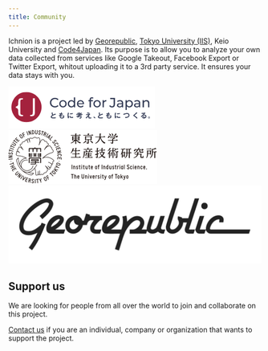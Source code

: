 ```yaml
---
title: Community
---
```


Ichnion is a project led by [Georepublic](https://georepublic.info/), [Tokyo University (IIS)](https://shiba.iis.u-tokyo.ac.jp/), Keio University and [Code4Japan](https://www.code4japan.org/). Its purpose is to allow you to analyze your own data collected from services like Google Takeout, Facebook Export or Twitter Export, whitout uploading it to a 3rd party service. It ensures your data stays with you.

<div class="container">
  <div class="row">
    <div class="col col--4">
      <a href="https://www.code4japan.org/">
        <img src="./code4japan.png" alt="Code for Japan" class="padding--lg" />
      </a>
    </div>
    <div class="col col--4">
      <a href="https://shiba.iis.u-tokyo.ac.jp/">
        <img src="./iis-utokyo.png" alt="IIS - Tokyo University" class="padding--lg" />
      </a>
    </div>
    <div class="col col--4">
      <a href="https://georepublic.info/">
        <img src="./georepublic.png" alt="Georepublic" class="padding--lg" />
      </a>
    </div>
  </div>
</div>

## Support us

We are looking for people from all over the world to join and collaborate on this project.

[Contact us](contact) if you are an individual, company or organization that wants to support the project.
